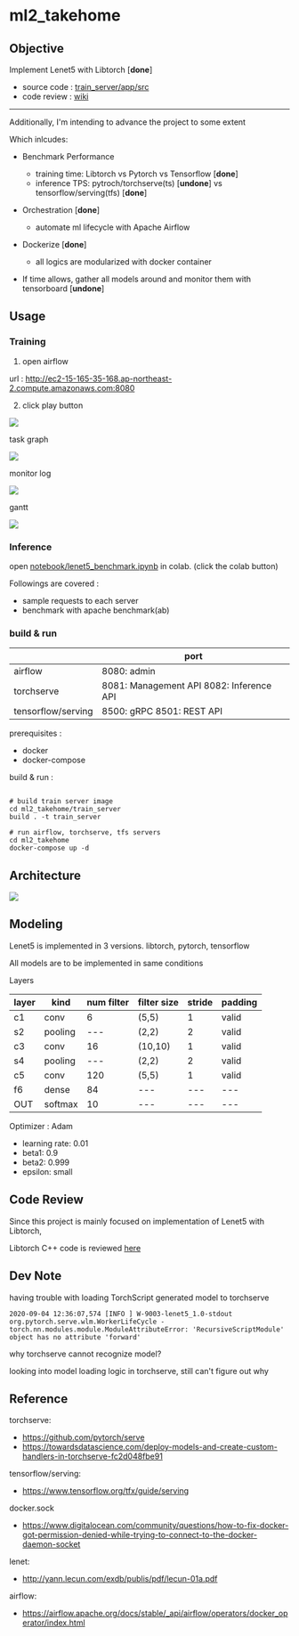 # ml2_takehome

## Objective

Implement Lenet5 with Libtorch [**done**]
* source code : [train_server/app/src](https://github.com/anthony0727/ml2_takehome/tree/master/train_server/app/src)
* code review : [wiki](https://github.com/anthony0727/ml2_takehome/wiki/Code-Review)

---

Additionally, I'm intending to advance the project to some extent

Which inlcudes:

* Benchmark Performance 
  * training time: Libtorch vs Pytorch vs Tensorflow [**done**]
  * inference TPS: pytroch/torchserve(ts) [**undone**] vs tensorflow/serving(tfs) [**done**] 

* Orchestration [**done**]
  * automate ml lifecycle with Apache Airflow

* Dockerize [**done**]
  * all logics are modularized with docker container

* If time allows, gather all models around and monitor them with tensorboard [**undone**]

## Usage

### Training

1. open airflow 

url : http://ec2-15-165-35-168.ap-northeast-2.compute.amazonaws.com:8080

2. click play button

![](img/airflow.png)

task graph

![](img/airflow_graph.png)

monitor log

![](img/airflow_log.png)

gantt

![](img/airflow_gantt.png)

### Inference

open [notebook/lenet5_benchmark.ipynb](https://github.com/anthony0727/ml2_takehome/blob/master/notebook/lenet5_benchmark.ipynb) in colab. (click the colab button)

Followings are covered : 

* sample requests to each server
* benchmark with apache benchmark(ab)

### build & run

|                    | port                                     |
|--------------------|------------------------------------------|
| airflow            | 8080: admin                              |
| torchserve         | 8081: Management API 8082: Inference API |
| tensorflow/serving | 8500: gRPC 8501: REST API                |

prerequisites :

* docker
* docker-compose

build & run :
```Shell

# build train server image
cd ml2_takehome/train_server
build . -t train_server

# run airflow, torchserve, tfs servers
cd ml2_takehome
docker-compose up -d
```

## Architecture

![](img/archi.png)

## Modeling

Lenet5 is implemented in 3 versions. libtorch, pytorch, tensorflow

All models are to be implemented in same conditions

Layers

| layer  | kind | num filter | filter size | stride | padding |
|--- |--- |----| ----|----|----|
| c1 |conv| 6   | (5,5) | 1  | valid |
| s2 |pooling| --- | (2,2) | 2  | valid | 
| c3 |conv| 16  | (10,10) | 1 | valid |
| s4 |pooling| --- | (2,2) | 2 | valid |
| c5 |conv| 120  | (5,5) | 1  | valid |
| f6 |dense| 84   | --- | ---  | --- |
| OUT | softmax | 10 |  --- | --- | --- |


Optimizer : Adam

* learning rate: 0.01
* beta1: 0.9
* beta2: 0.999
* epsilon: small

## Code Review

Since this project is mainly focused on implementation of Lenet5 with Libtorch,

Libtorch C++ code is reviewed [here](https://github.com/anthony0727/ml2_takehome/wiki/Code-Review)

## Dev Note

having trouble with loading TorchScript generated model to torchserve

```
2020-09-04 12:36:07,574 [INFO ] W-9003-lenet5_1.0-stdout org.pytorch.serve.wlm.WorkerLifeCycle - torch.nn.modules.module.ModuleAttributeError: 'RecursiveScriptModule' object has no attribute 'forward'
```

why torchserve cannot recognize model?

looking into model loading logic in torchserve, still can't figure out why

## Reference

torchserve: 
* https://github.com/pytorch/serve
* https://towardsdatascience.com/deploy-models-and-create-custom-handlers-in-torchserve-fc2d048fbe91

tensorflow/serving:
* https://www.tensorflow.org/tfx/guide/serving

docker.sock
* https://www.digitalocean.com/community/questions/how-to-fix-docker-got-permission-denied-while-trying-to-connect-to-the-docker-daemon-socket

lenet:
* http://yann.lecun.com/exdb/publis/pdf/lecun-01a.pdf

airflow:
* https://airflow.apache.org/docs/stable/_api/airflow/operators/docker_operator/index.html
